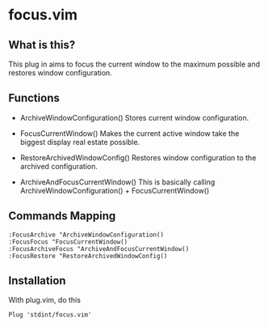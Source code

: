 # focus.vim

## What is this?
This plug in aims to focus the current window to the maximum possible and restores window configuration.

## Functions
- ArchiveWindowConfiguration()
Stores current window configuration.

- FocusCurrentWindow()
Makes the current active window take the biggest display real estate possible.

- RestoreArchivedWindowConfig()
Restores window configuration to the archived configuration.

- ArchiveAndFocusCurrentWindow()
This is basically calling ArchiveWindowConfiguration() + FocusCurrentWindow()

## Commands Mapping
```vim
:FocusArchive "ArchiveWindowConfiguration()
:FocusFocus "FocusCurrentWindow()
:FocusArchiveFocus "ArchiveAndFocusCurrentWindow()
:FocusRestore "RestoreArchivedWindowConfig()
```

## Installation
With plug.vim, do this
```vim
Plug 'stdint/focus.vim'
```

